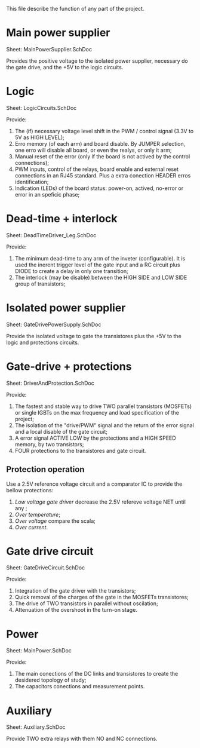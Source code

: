 This file describe the function of any part of the project.

# Main power supplier
Sheet: MainPowerSupplier.SchDoc

Provides the positive voltage to the isolated power supplier, necessary do the gate drive, and the +5V to
the logic circuits.

# Logic
Sheet: LogicCircuits.SchDoc

Provide:
1. The (if) necessary voltage level shift in the PWM / control signal (3.3V to 5V as HIGH LEVEL);
2. Erro memory (of each arm) and board disable. By JUMPER selection, one erro will disable all board, or
even the realys, or only it arm;
3. Manual reset of the error (only if the board is not actived by the control connections);
4. PWM inputs, control of the relays, board enable and external reset connections in an RJ45 standard. Plus
a extra conection HEADER erros identification;
5. Indication (LEDs) of the board status: power-on, actived, no-error or error in an speficic phase;

# Dead-time + interlock
Sheet: DeadTimeDriver_Leg.SchDoc

Provide:
1. The minimum dead-time to any arm of the inveter (configurable). It is used the inerent trigger
level of the gate input and a RC circuit plus DIODE to create a delay in only one transition;
2. The interlock (may be disable) between the HIGH SIDE and LOW SIDE group of transistors;

# Isolated power supplier
Sheet: GateDrivePowerSupply.SchDoc

Provide the isolated voltage to gate the transistores plus the +5V to the logic and protections circuits.

# Gate-drive + protections
Sheet: DriverAndProtection.SchDoc

Provide:
1. The fastest and stable way to drive TWO parallel transistors (MOSFETs) or single IGBTs on the
max frequency and load specification of the project;
2. The isolation of the "drive/PWM" signal and the return of the error signal and a local disable of
the gate circuit;
3. A error signal ACTIVE LOW by the protections and a HIGH SPEED memory, by two transistors;
4. FOUR protections to the transistores and gate circuit.

## Protection operation

Use a 2.5V reference voltage circuit and a comparator IC to provide the bellow protections:

1. *Low voltage gate driver* decrease the 2.5V refereve voltage NET until any ;
2. *Over temperature*;
3. *Over voltage* compare the scala;
4. *Over current*.

# Gate drive circuit
Sheet: GateDriveCircuit.SchDoc

Provide:
1. Integration of the gate driver with the transistors;
2. Quick removal of the charges of the gate in the MOSFETs transistores;
3. The drive of TWO transistors in parallel without oscilation;
4. Attenuation of the overshoot in the turn-on stage.

# Power
Sheet: MainPower.SchDoc

Provide:
1. The main conections of the DC links and transistores to create the desidered topology of study;
2. The capacitors conections and measurement points.

# Auxiliary
Sheet: Auxiliary.SchDoc

Provide TWO extra relays with them NO and NC connections.
